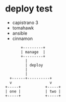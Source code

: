 # deploy test

 * capistrano 3
 * tomahawk
 * ansible
 * cinnamon

```
       +---------+
       | manage  |
       +---------+
         |
         | deploy
         |
         |
  +------+----------+
  v                 v
+-----+           +-----+
| one |           | two |
+-----+           +-----+
```
